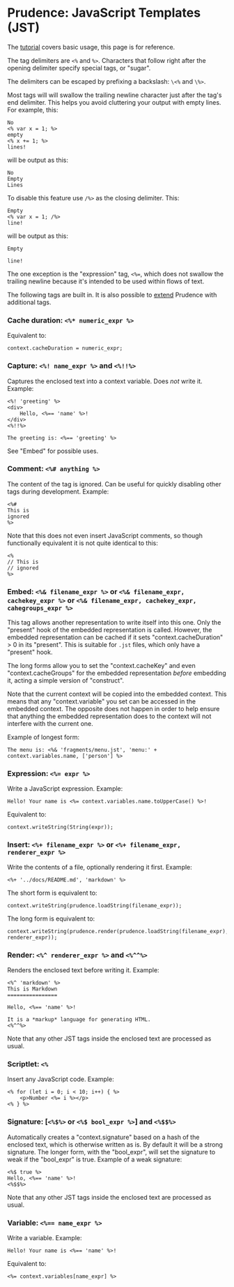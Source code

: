Prudence: JavaScript Templates (JST)
====================================

The [tutorial](../README.md) covers basic usage, this page is for reference.

The tag delimiters are `<%` and `%>`. Characters that follow right after the opening delimiter
specify special tags, or "sugar".

The delimiters can be escaped by prefixing a backslash: `\<%` and `\%>`.

Most tags will will swallow the trailing newline character just after the tag's end delimiter.
This helps you avoid cluttering your output with empty lines. For example, this:

    No
    <% var x = 1; %>
    empty
    <% x += 1; %>
    lines!

will be output as this:

    No
    Empty
    Lines

To disable this feature use `/%>` as the closing delimiter. This:

    Empty
    <% var x = 1; /%>
    line!

will be output as this:

    Empty

    line!

The one exception is the "expression" tag, `<%=`, which does not swallow the trailing newline
because it's intended to be used within flows of text.

The following tags are built in. It is also possible to [extend](../platform/README.md#jst-sugar)
Prudence with additional tags.

### Cache duration: `<%* numeric_expr %>`

Equivalent to:

    context.cacheDuration = numeric_expr;

### Capture: `<%! name_expr %>` and `<%!!%>`

Captures the enclosed text into a context variable. Does *not* write it. Example:

    <%! 'greeting' %>
    <div>
        Hello, <%== 'name' %>!
    </div>
    <%!!%>

    The greeting is: <%== 'greeting' %>

See "Embed" for possible uses.

### Comment: `<%# anything %>`

The content of the tag is ignored. Can be useful for quickly disabling other tags
during development. Example:

    <%#
    This is
    ignored
    %>

Note that this does not even insert JavaScript comments, so though functionally
equivalent it is not quite identical to this:

    <%
    // This is
    // ignored
    %>

### Embed: `<%& filename_expr %>` or `<%& filename_expr, cachekey_expr %>` or `<%& filename_expr, cachekey_expr, cahegroups_expr %>`

This tag allows another representation to write itself into this one. Only the "present"
hook of the embedded representation is called. However, the embedded representation can be
cached if it sets "context.cacheDuration" > 0 in its "present". This is suitable for `.jst`
files, which only have a "present" hook.

The long forms allow you to set the "context.cacheKey" and even "context.cacheGroups" for the
embedded representation *before* embedding it, acting a simple version of "construct".

Note that the current context will be copied into the embedded context. This means that any
"context.variable" you set can be accessed in the embedded context. The opposite does not happen
in order to help ensure that anything the embedded representation does to the context will not
interfere with the current one.

Example of longest form:

    The menu is: <%& 'fragments/menu.jst', 'menu:' + context.variables.name, ['person'] %>

### Expression: `<%= expr %>`

Write a JavaScript expression. Example:

    Hello! Your name is <%= context.variables.name.toUpperCase() %>!

Equivalent to:

    context.writeString(String(expr));

### Insert: `<%+ filename_expr %>` or `<%+ filename_expr, renderer_expr %>`

Write the contents of a file, optionally rendering it first. Example:

    <%+ '../docs/README.md', 'markdown' %>

The short form is equivalent to:

    context.writeString(prudence.loadString(filename_expr));

The long form is equivalent to:

    context.writeString(prudence.render(prudence.loadString(filename_expr), renderer_expr));

### Render: `<%^ renderer_expr %>` and `<%^^%>`

Renders the enclosed text before writing it. Example:

    <%^ 'markdown' %>
    This is Markdown
    ================

    Hello, <%== 'name' %>!

    It is a *markup* language for generating HTML.
    <%^^%>

Note that any other JST tags inside the enclosed text are processed as usual.

### Scriptlet: `<%`

Insert any JavaScript code. Example:

    <% for (let i = 0; i < 10; i++) { %>
        <p>Number <%= i %></p>
    <% } %>

### Signature: [`<%$%>` or `<%$ bool_expr %>`] and `<%$$%>`

Automatically creates a "context.signature" based on a hash of the enclosed text,
which is otherwise written as is. By default it will be a strong signature. The
longer form, with the "bool_expr", will set the signature to weak if the "bool_expr"
is true. Example of a weak signature:

    <%$ true %>
    Hello, <%== 'name' %>!
    <%$$%>

Note that any other JST tags inside the enclosed text are processed as usual.

### Variable: `<%== name_expr %>`

Write a variable. Example:

    Hello! Your name is <%== 'name' %>!

Equivalent to:

    <%= context.variables[name_expr] %>
